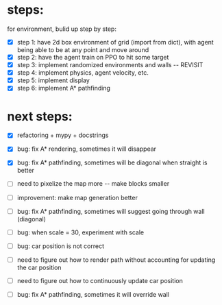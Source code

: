 # steps:

for environment, bulid up step by step:

- [x] step 1: have 2d box environment of grid (import from dict), with agent being able to be at any point and move around
- [x] step 2: have the agent train on PPO to hit some target
- [x] step 3: implement randomized environments and walls -- REVISIT
- [x] step 4: implement physics, agent velocity, etc.
- [x] step 5: implement display
- [x] step 6: implement A\* pathfinding

# next steps:

- [x] refactoring + mypy + docstrings
- [x] bug: fix A\* rendering, sometimes it will disappear
- [x] bug: fix A\* pathfinding, sometimes will be diagonal when straight is better

- [ ] need to pixelize the map more -- make blocks smaller
- [ ] improvement: make map generation better
- [ ] bug: fix A\* pathfinding, sometimes will suggest going through wall (diagonal)
- [ ] bug: when scale = 30, experiment with scale
- [ ] bug: car position is not correct

- [ ] need to figure out how to render path without accounting for updating the car position
- [ ] need to figure out how to continuously update car position
- [ ] bug: fix A\* pathfinding, sometimes it will override wall
